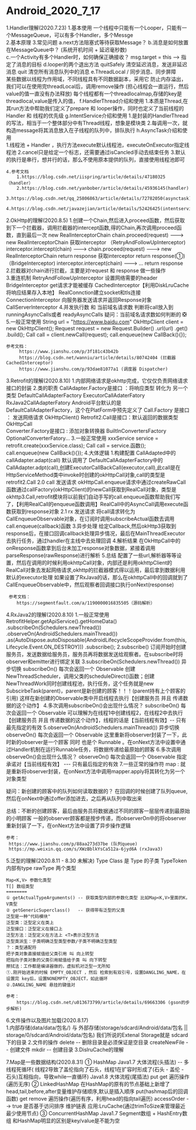 # Android_2020_7_17

1.Handler理解(2020.7.23)
    1.基本使用
        一个线程中只能有一个Looper，只能有一个MessageQueue，可以有多个Handler，多个Messge    
    2.基本原理
    3.常见问题
        a.next方法阻塞式等待获取Message？
        b.消息是如何放置在MessageQueue中？ (系统开机时间 + 延迟毫秒数)   
        c.一个Activity有多个Handler时，如何确保正确接收？
            msg.target = this --> 指定了消息的目标
        d.looper的两个退出方法
            quitSafely 清空延迟消息，发送非延迟消息 
            quit 清空所有消息队列中的消息
        e.ThreadLocal / 同步消息、同步屏障    
            某些数据以线程为作用域，不同线程具有不同数据副本，采用它
            防止内存溢出，我们可以在使用完threadLocal后，调用remove操作 (担心线程会一直运行，然后value的值一直没有办法释放) 
            每个线程都有一个threadlocalmap,存储的key是threadlocal,value是传入的值，
        f.HandlerThread介绍和使用
            1.本质是Thread,在其run方法中帮助我们定义了prepare 和 looper操作，同时也定义了当前线程的Handler 和 线程的优先级
        g.IntentService介绍和使用
            1.是封装的HandlerThread的写法，相当于一个整体部分中有Thread线程，想象是模块类
            2.每调用一次，就构造message将其消息放入在子线程的队列中，排队执行
        h.AsyncTask介绍和使用  
            1.线程池 + Handler ，执行方法execute默认线程池，executeOnExecutor指定线程池
            2.cancel只是给定一个标志，还需要通过isCancled手动去结束任务
            3.默认的执行是串行，想并行的话，那么不使用原本提供的队列，直接使用线程池即可
    
    4.参考文档
        1.https://blog.csdn.net/iispring/article/details/47180325（handler）
        2.https://blog.csdn.net/yanbober/article/details/45936145(handler)   
        3.https://blog.csdn.net/qq_25806863/article/details/72782050(asynctask) 
        4.https://blog.csdn.net/javazejian/article/details/52426425(intentservice)
                   
        
2.OkHttp的理解(2020.8.5)
    1.创建一个Chain,然后进入proceed函数，然后获取到下一个拦截器，调用拦截器的intercept函数,得的Chain,再次调用proceed函数，直到最后一次
    new RealInterceptorChain
    chain.proceed(request) ---> new RealInterceptorChain
                                获取interceptor
 （RetryAndFollowUpInterceptor) interceptor.intercept(chain) --->  chain.proceed(request) ---> new RealInterceptorChain
                                return response                                                获取interceptor
    return response(①)                                                                       （BridgeInterceptor) interceptor.intercept(chain)  ---> ... 
                                                                                               return response   
    2.拦截器对chain进行拦截，主要是对request 和 response 做一些操作  
    3.重连机制 RetryAndFollowUpInterceptor
      设置网络需要的header BridgeInterceptor
      get请求才能被缓存 CachedInterceptor【利用DiskLruCache将响应结果存入本地】
      RealConnction建立socket和tls连接 ConnectionInterceptor
      向服务器发送请求并返回Response对象  CallServerInterceptor
    4.并发执行数 和 当前域名请求数 判断将call放入到runningAsyncCalls或者 readyAsyncCalls 
      疑问：当前域名请求数如何判断的 ❎
    5.一般正常使用
      String url = "https://www.baidu.com"
      OkHttpClient client = new OkHttpClient();
      Request request = new Request.Builder()
                        .url(url)
                        .get()
                        .build();
      Call call  = client.newCall(request);
      call.enqueue(new CallBack(){});
   
    参考文档：
         https://www.jianshu.com/p/3f181c43b42b  
         https://blog.csdn.net/wanniu/article/details/80742404 (拦截器 CachedInterceptor)
         https://www.jianshu.com/p/93dae81077a1 (调度器 Dispatcher)
 
 3.Retrofit的理解(2020.8.10)
    1.内部网络请求是okhttp完成，它仅仅负责网络请求接口的封装
    2.类的职责
     CallAdapter.Factory是接口 ：将响应类型 转化为 另一个类型
        DefaultCallAdapterFactory ExecutorCallAdaterFatory RxJava2CallAdapterFatory
        Android平台默认的是DefaultCallAdapterFactory，这个在PlatForm中预先定义了
     Call.Factory 是接口 ： 发送网络请求
        OkHttpClient()
     Retrofit2.Call是接口：默认返回的数据类型
        OkHttpCall   
     Converter.Factory是接口 : 添加对象转换器
        BuiltInConvertersFactory OptionalConverterFatory... 
     3.一般正常使用
        xxxService service = retrofit.create(xxxService.class);
        Call call = service.函数();
        call.enqueue(new CallBack(){});
     4.大体逻辑
          1.构建配置
          CallAdapted中的callAdapter.adapt(call) 默认调用了 DefaultCallAdapterFactory中的CallAdapter.adpt(call),创建ExecutorCallBackCall(executor,call),此call是在HttpServiceMethod类中invoke时创建的okHttpCall对象,call的类型是retrofit2.Call
          2.0 call 发送请求
          okHttpCall.enqueue请求中通过createRawCall函数通过callFactory(okHttpClient)的newCall获取到RealCall对象，类型是okhttp3.Call,retrofit模块将以前我们自动手写的call.enqueue函数帮助我们写了，【利用RealCall的enqueue函数调用】RealCall中的AsyncCall调用execute函数获取到response对象
          2.1 rx 发送请求
          将call请求转化为CallEnqueueObservable对象，在订阅时调用subscribeActual函数去调用call.enqueue(callback)函数
          3.异步处理 
          给定Callback,然后okHttp3获取到response后，在接口回调callback处理异步情况，最后在MainThreadExecutor去执行任务，通过handler在主线中去处理回调
          4.解析结果
          在OkHttpCall中的onResponse函数拿到后台未加工response对象数据，紧接着调用parseResponse(rawResponse)进行解析
     5.总结
        配置了一些url,解析器等等设置，然后在调用的时候利用okhttpCall对象，内部还是利用okhttpClient的RealCall对象去发起网络请求,okhttp的拦截器模式得以运用，最后拿到数据利用默认的executor处理
        如果设置了RxJava的话，那么在okhttpCall中的回调就到了CallEnqueueObservable中，然后观察者回调接口执行onNext(response)
   
     参考文档：
        https://segmentfault.com/a/1190000016835505（源码解析）
 
 4.RxJava2的理解(2020.8.10)
   1.一般正常使用
        RetrofitHelper.getApiService().getHomeData()
            .subscribeOn(Schedulers.newThread())
            .observeOn(AndroidSchedulers.mainThread())
            .as(AutoDispose.autoDisposable(AndroidLifecycleScopeProvider.from(this, Lifecycle.Event.ON_DESTROY)))
            .subscribe();
   2.subscribe()
     订阅开始时创建服务员，发送数据给服务员，服务员再将数据发送给观察者。在subscribe时将observer和emitter进行绑定关联
   3.subscribeOn(Schedulers.newThread()) 异步切换
     subscribeOn() 每次会返回一个 Observable
     创建NewThreadScheduler，调用父类的scheduleDirect()函数；创建NewThreadWork同时创建线程池，执行任务，这个任务就是new SubscirbeTask(parent)，parent是新创建的顾客！！！(parent持有上个顾客的引用)
     这样在新创建的Observable类中开启线程去执行【创建服务员 并且 传递数据的这个动作】
   4.多次调用subscribeOn()会出现什么情况？
     subscribeOn() 每次会返回一个 Observable
     可以理解为在线程1中创建线程2，在线程2中去执行【创建服务员 并且 传递数据的这个动作】，线程的话是【当前线程有效】-- 只有最先指定的有效
   5.observeOn(AndroidSchedulers.mainThread()) 异步切换
     observeOn() 每次会返回一个 Observable
     这里重新将observer封装了一下，此时新的observer是一个顾客 同时 也是个 Runnable 。在onNext方法中设置中通过Handler机制在运行Runnable任务，将数据传递给最原始的顾客
   6.多次调用observeOn()会出现什么情况？
     observeOn() 每次会返回一个 Observable
     指定承诺对【当前线程有效】 --- 只有最后指定的有效
   7.一些正常的操作符
     map :  就是重新将observer封装，在onNext方法中调用mapper.apply将其转化为另一个对象类型
     
  
   疑问：新创建的顾客中的队列如何读取数据的？ 
        在回调的时候创建了队列queue,然后在onNext中通过offer添加进去，之后再从队列中取出来
     
   总结：不断的创建顾客，最后由服务员将数据通过不同的顾客一层层传递到最原始的小明顾客
        一般的observer顾客都是按步传递，而observerOn中的将observer重新封装了一下，在onNext方法中设置了异步操作逻辑
    
    参考：
     https://www.jianshu.com/p/88aa273d37be (队列queue)     
     https://mp.weixin.qq.com/s/XWzBblkYsCa512a-6jyd6A (rxJava3)

 5.泛型的理解(2020.8.11 - 8.30 未解决)
    Type
    Class 是 Type 的子类
    TypeToken 内部有type rawType 两个类型
    
    Map<K,V> 参数化类型
    T[] 数组类型
    ========
    ① getActualTypeArguments() -- 获取类型内部的参数化类型 比如Map<K,V>里面的K，V类型
    ② getGenericSuperclass()   -- 获得带有泛型的父类
    泛型是一种"代码模块"
    泛型类：泛型定义在类上
    泛型接口：泛型定义在接口上
    泛型方法：泛型定义在方法上 <T>表示泛型方法
    泛型类派生：子类明确泛型类型参数/子类不明确泛型类型
    ？：类型通配符
    把子类对象直接赋值给父类引用 叫 向上转型
    把指向子类对象的父类引用赋值给子类 叫 向下转型
    擦拭法：工作都是编译器做的，虚拟机对泛型一无所知
    ①.刚开始进来的时候 EMPTY_OBJECT ，然后 检索到有双引号，设置DANGLING_NAME，在设置完 key后，设置NONEMPTY_OBJECT，如此循环
    ②.DANGLING_NAME 悬挂的键值对  
      
    参考：
        https://blog.csdn.net/u013673799/article/details/69663306 (gson的步步解析)
    
 6.文件操作以及图片加载(2020.8.17)  
    1.内部存储(data/data/包名/) 与 外部存储(storage/sdcard/Android/data/包名 || storage/0/sdcard/Android/data/包名)
    我们所说的Extenal Storage就是 sdcard下的目录
    2.文件的操作
        delete -- 删除目录是必须保证是空目录
        createNewFile -- 创建文件
        mkdir -- 创建目录
    3.DislruCache的理解
        
 7.Map是一些数据结构(2020.8.31)
    ① HashMap
        Java1.7 大体流程(头插法) -- 多线程死循环( 线程2导致了盖伦指向了石头，线程1在扩容时形成了(石头 - 盖伦 - 石头)互相指向，导致while一直循环)
        Java1.8 大体流程(尾插法)
        put get 遍历操作(遍历无序)
    ② LinkedHashMap
        在HashMap的原有的节点基础上新增了head,tail,before,after变量维护存储顺序,默认是插入顺序
        put(hashmap后的回调函数) get  remove 遍历操作(遍历有序，利用head的指向tail遍历)
        accessOrder --> true  是否基于访问排序 维护链表
        应用:LruCache(通过trimToSize来管理最近最少使用节点)
    ③ ConcurrentHashMap
        Java1.7 Segment数组 + HashEntry数组
        和HashMap明显的区别是key/value是不能为空
             
        
    
    
     















